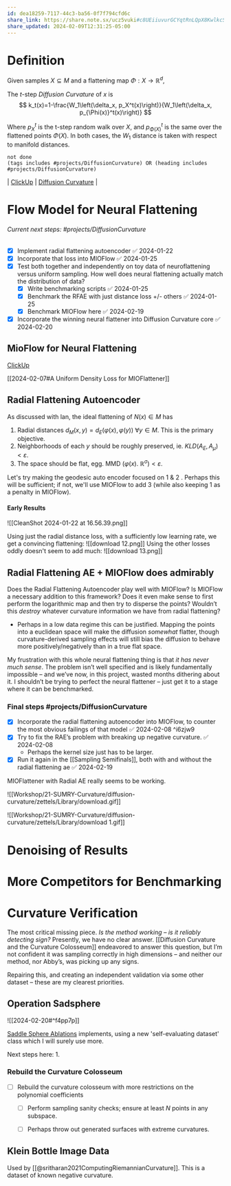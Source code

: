 ```yaml
---
id: dea18259-7117-44c3-ba56-0f7f794cfd6c
share_link: https://share.note.sx/ucz5vuki#c8UEiiuvurGCYqtRnLQpX8KwlkcSBz0fD0kySCbE5zM
share_updated: 2024-02-09T12:31:25-05:00
---
```

# Definition

Given samples $X \subseteq M$ and a flattening map $\Phi: X \rightarrow \mathbb{R}^d$,

The $t$-step *Diffusion Curvature* of $x$ is
$$
k_t(x)=1-\frac{W_1\left(\delta_x, p_X^t(x)\right)}{W_1\left(\delta_x, p_{\Phi(x)}^t(x)\right)}
$$

Where $p_X^t$ is the t-step random walk over $X$, and $p_{\Phi(X)}^t$ is the same over the flattened points $\Phi(X)$. In both cases, the $W_1$ distance is taken with respect to manifold distances.





```tasks
not done
(tags includes #projects/DiffusionCurvature) OR (heading includes #projects/DiffusionCurvature)
```

| [ClickUp](https://app.clickup.com/9013032587/v/li/901300236665)  | [Diffusion Curvature](omnifocus:///folder/dVHuiaIwheP) | 



# Flow Model for Neural Flattening

###### Current next steps: #projects/DiffusionCurvature 
- [x] Implement radial flattening autoencoder ✅ 2024-01-22
- [x] Incorporate that loss into MIOFlow ✅ 2024-01-25
- [x] Test both together and independently on toy data of neuroflattening versus uniform sampling. How well does neural flattening actually match the distribution of data?
	- [x] Write benchmarking scripts ✅ 2024-01-25
	- [x] Benchmark the RFAE with just distance loss +/- others ✅ 2024-01-25
	- [x] Benchmark MIOFlow here ✅ 2024-02-19
- [x] Incorporate the winning neural flattener into Diffusion Curvature core ✅ 2024-02-20

## MioFlow for Neural Flattening
[ClickUp](https://app.clickup.com/t/86a1wx0c4)

[[2024-02-07#A Uniform Density Loss for MIOFlattener]]



## Radial Flattening Autoencoder

As discussed with lan, the ideal flattening of $N(x) \in M$ has

1. Radial distances $d_{M}(x, y)=d_{E}(\varphi(x), \varphi(y))$ $\forall y \in M$. This is the primary objective.
2. Neighborhoods of each $y$ should be roughly preserved, ie. $K L D\left(A_{E}, A_{\mu}\right)$ $<\varepsilon$.
3. The space should be flat, egg. MMD $(\varphi(x)$. $\left.\mathbb{R}^{\sigma}\right)<\varepsilon$.

Let's try making the geodesic auto encoder focused on 1 & 2 . Perhaps this will be sufficient; if not, we'll use MIOFlow to add 3 (while also keeping 1 as a penalty in MIOFlow).

#### Early Results
![[CleanShot 2024-01-22 at 16.56.39.png]]

Using just the radial distance loss, with a sufficiently low learning rate, we get a convincing flattening:
![[download 12.png]]
Using the other losses oddly doesn't seem to add much:
![[download 13.png]]


## Radial Flattening AE + MIOFlow does admirably

Does the Radial Flattening Autoencoder play well with MIOFlow? Is MIOFlow a necessary addition to this framework? Does it even make sense to first perform the logarithmic map and then try to disperse the points? Wouldn’t this *destroy* whatever curvature information we have from radial flattening?
- Perhaps in a low data regime this can be justified. Mapping the points into a euclidean space will make the diffusion *somewhat* flatter, though curvature-derived sampling effects will still bias the diffusion to behave more positively/negatively than in a true flat space.

My frustration with this whole neural flattening thing is that *it has never much sense*. The problem isn’t well specified and is likely fundamentally impossible – and we’ve now, in this project, wasted months dithering about it. I shouldn’t be trying to perfect the neural flattener – just get it to a stage where it can be benchmarked.

### Final steps #projects/DiffusionCurvature 
- [x] Incorporate the radial flattening autoencoder into MIOFlow, to counter the most obvious failings of that model ✅ 2024-02-08 ^i6zjw9
- [x] Try to fix the RAE’s problem with breaking up negative curvature. ✅ 2024-02-08
	- Perhaps the kernel size just has to be larger.
- [x] Run it again in the [[Sampling Semifinals]], both with and without the radial flattening ae ✅ 2024-02-19

MIOFlattener with Radial AE really seems to be working.

![[Workshop/21-SUMRY-Curvature/diffusion-curvature/zettels/Library/download.gif]]


![[Workshop/21-SUMRY-Curvature/diffusion-curvature/zettels/Library/download 1.gif]]





# Denoising of Results


# More Competitors for Benchmarking



# Curvature Verification

The most critical missing piece. *Is the method working – is it reliably detecting sign?* Presently, we have no clear answer. [[Diffusion Curvature and the Curvature Colosseum]] endeavored to answer this question, but I’m not confident it was sampling correctly in high dimensions – and neither our method, nor Abby’s, was picking up any signs. 

Repairing this, and creating an independent validation via some other dataset – these are my clearest priorities.

## Operation Sadsphere
![[2024-02-20#^f4pp7p]]

[Saddle Sphere Ablations](http://athomia:8888/notebooks/21-SUMRY-Curvature/diffusion-curvature/nbs/library/datasets/saddle-sphere-ablations.ipynb) implements, using a new 'self-evaluating dataset' class which I will surely use more.

Next steps here:
1. 


### Rebuild the Curvature Colosseum
- [ ] Rebuild the curvature colosseum with more restrictions on the polynomial coefficients
	- [ ] Perform sampling sanity checks; ensure at least $N$ points in any subspace.
	- [ ] Perhaps throw out generated surfaces with extreme curvatures.



## Klein Bottle Image Data

Used by [[@sritharan2021ComputingRiemannianCurvature]]. This is a dataset of known negative curvature.